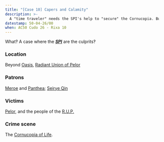 ```yaml
---
title: "[Case 10] Capers and Calamity"
description: >-
  A "time traveler" needs the SPI's help to "secure" the Cornucopia. But what are her true motivations?
datestamp: 50-04-26/00
when: AC50 Cudo 26 - Rixa 10
---
```


What‽ A case where the ***[SPI](../orgs/spi)*** are the culprits‽

### Location

Beyond [Oasis](../locales/oasis), [Radiant Union of Pelor](../locales/rup)

### Patrons

[Meroe](../dossiers/meroe) and [Panthea](../dossiers/panthea); [Seirye Qin](../dossiers/seirye-qin)

### Victims

[Pelor](../dossiers/pelor), and the people of the [R.U.P.](../locales/rup)

### Crime scene

The [Cornucopia of Life](../relics/cornucopia).

